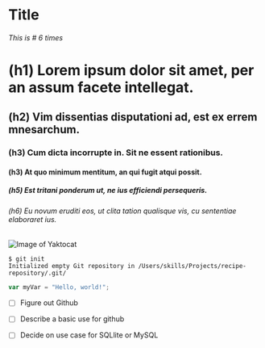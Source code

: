# Title
###### This is # 6 times
# (h1) Lorem ipsum dolor sit amet, per an assum facete intellegat. 
## (h2) Vim dissentias disputationi ad, est ex errem mnesarchum. 
### (h3) Cum dicta incorrupte in. Sit ne essent rationibus. 
#### (h3) At quo minimum mentitum, an qui fugit atqui possit. 
##### (h5) Est tritani ponderum ut, ne ius efficiendi persequeris.
###### (h6) Eu novum eruditi eos, ut clita tation qualisque vis, cu sententiae elaboraret ius.


![Image of Yaktocat](https://octodex.github.com/images/yaktocat.png)

```
$ git init
Initialized empty Git repository in /Users/skills/Projects/recipe-repository/.git/
```

``` javascript
var myVar = "Hello, world!";
```
- [ ] Figure out Github
- [ ] Describe a basic use for github
- [ ] Decide on use case for SQLlite or MySQL
      
